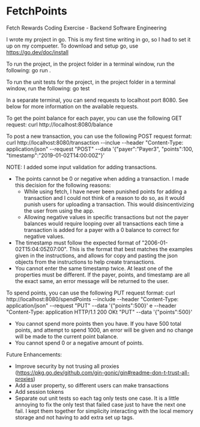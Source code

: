 # FetchPoints
Fetch Rewards Coding Exercise - Backend Software Engineering

I wrote my project in go.  This is my first time writing in go, so I had to set it up on my compueter.
To download and setup go, use https://go.dev/doc/install

To run the project, in the project folder in a terminal window, run the following:
go run .

To run the unit tests for the project, in the project folder in a terminal window, run the following:
go test

In a separate terminal, you can send requests to localhost port 8080. See below for more information on the available requests.

To get the point balance for each payer, you can use the following GET request:
curl http://localhost:8080/balance

To post a new transaction, you can use the following POST request format:
curl http://localhost:8080/transaction --inclue --header "Content-Type: application/json" --request "POST" --data '{"payer":"Payer3", "points":100,  "timestamp":"2019-01-02T14:00:00Z"}'

NOTE: I added some input validation for adding transactions.
- The points cannot be 0 or negative when adding a transaction. I made this decision for the following reasons:
	* While using fetch, I have never been punished points for adding a transaction and I could not think of a reason to do so, as it would punish users for uploading a transaction.  This would disincentivizing the user from using the app.
	* Allowing negative values in specific transactions but not the payer balances would require looping over all transactions each time a transaction is added for a payer with a 0 balance to correct for negative values.  
- The timestamp must follow the expected format of "2006-01-02T15:04:05Z07:00".  This is the format that best matches the examples given in the instructions, and allows for copy and pasting the json objects from the instructions to help create transactions. 
- You cannot enter the same timestamp twice.  At least one of the properties must be different.  If the payer, points, and timestamp are all the exact same, an error message will be returned to the user.

To spend points, you can use the following PUT request format:
curl http://localhost:8080/spendPoints --include --header "Content-Type: application/json" --request "PUT" --data '{"points":500}' e --header "Content-Type: application
HTTP/1.1 200 OKt "PUT" --data '{"points":500}'

- You cannot spend more points then you have.  If you have 500 total points, and attempt to spend 1000, an error will be given and no change will be made to the current point balance.
- You cannot spend 0 or a negative amount of points.

Future Enhancements:
- Improve security by not trusing all proxies (https://pkg.go.dev/github.com/gin-gonic/gin#readme-don-t-trust-all-proxies)
- Add a user property, so different users can make transactions 
- Add session tokens
- Separate out unit tests so each tag only tests one case.  It is a little annoying to fix the only test that failed case just to have the next one fail.  I kept them together for simplicity interacting with the local memory storage and not having to add extra set up tags.
